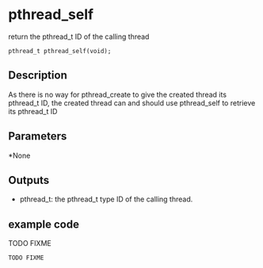 # pthread_self
return the pthread_t ID of the calling thread

`pthread_t pthread_self(void);`

## Description
As there is no way for pthread_create to give the created thread its pthread_t ID, the created thread can and should use pthread_self to retrieve its pthread_t ID

## Parameters
*None

## Outputs
* pthread_t: the pthread_t type ID of the calling thread.

## example code
TODO FIXME

```bash
TODO FIXME
```


